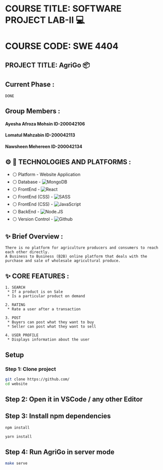 # COURSE TITLE: SOFTWARE PROJECT LAB-II :computer:
# COURSE CODE: SWE 4404
## PROJECT TITLE: AgriGo :package:

## Current Phase :
```
DONE
```

## Group Members :
 #### Ayesha Afroza Mohsin  ID-200042106
 #### Lomatul Mahzabin ID-200042113
 #### Nawsheen Mehereen ID-200042134

 

## :gear: :wrench: TECHNOLOGIES AND PLATFORMS :
* :white_circle:  Platform   - Website Application
* :white_circle:  Database   - ![MongoDB](https://img.shields.io/badge/MongoDB-4EA94B?style=for-the-badge&logo=mongodb&logoColor=white)
* :white_circle:  FrontEnd - ![React](https://img.shields.io/badge/React-20232A?style=for-the-badge&logo=react&logoColor=61DAFB)
* :white_circle:  FrontEnd (CSS) - ![SASS](https://img.shields.io/badge/Sass-CC6699?style=for-the-badge&logo=sass&logoColor=white)
* :white_circle:  FrontEnd (CSS) - ![JavaScript](https://img.shields.io/badge/JavaScript-F7DF1E?style=for-the-badge&logo=javascript&logoColor=black)
* :white_circle:  BackEnd  - ![Node.JS](https://img.shields.io/badge/Node.js-43853D?style=for-the-badge&logo=node.js&logoColor=white)
* :white_circle:  Version Control - ![Github](https://img.shields.io/badge/GitHub-108000?style=for-the-badge&logo=github&logoColor=white)





##  :sparkles: Brief Overview : 
```
There is no platform for agriculture producers and consumers to reach each other directly.
A Business to Business (B2B) online platform that deals with the purchase and sale of wholesale agricultural produce.
 ```


 ##  :sparkles: CORE FEATURES : 
 ```
 1. SEARCH
  * If a product is on Sale
  * Is a particular product on demand
 
 ```
 
 ```
 2. RATING
  * Rate a user after a transaction
 ```
 
 
 ```
 3. POST
  * Buyers can post what they want to buy
  * Seller can post what they want to sell
 ```
 
 
 ```
 4. USER PROFILE
  * Displays information about the user
 ```



## Setup
### Step 1: Clone project

```sh
git clone https://github.com/
cd website
```

## Step 2: Open it in VSCode / any other Editor


## Step 3: Install npm dependencies

```sh
npm install
```
```sh
yarn install
```

## Step 4: Run AgriGo in server mode

```sh
make serve
```


